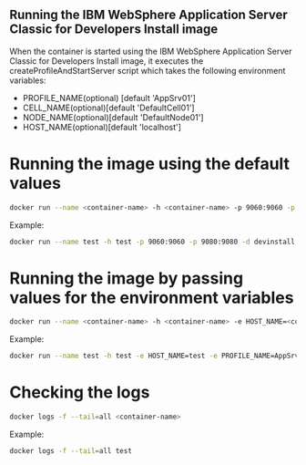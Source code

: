 ## Running the IBM WebSphere Application Server Classic for Developers Install image

When the container is started using the IBM WebSphere Application Server Classic for Developers Install image, it executes the createProfileAndStartServer script
which takes the following environment variables:

* PROFILE_NAME(optional) [default 'AppSrv01']
* CELL_NAME(optional)[default 'DefaultCell01']
* NODE_NAME(optional)[default 'DefaultNode01']
* HOST_NAME(optional)[default 'localhost']  

# Running the image using the default values

```bash
docker run --name <container-name> -h <container-name> -p 9060:9060 -p 9080:9080 -d <install-image-name>
```

Example:

```bash
docker run --name test -h test -p 9060:9060 -p 9080:9080 -d devinstall
```

# Running the image by passing values for the environment variables                                                                                                    
                                                                                                                              
```bash                                                                                                                                         
docker run --name <container-name> -h <container-name> -e HOST_NAME=<container-name> -e PROFILE_NAME=<profile-name> -e CELL_NAME=<cell-name> -e NODE_NAME=<node-name> -p 9060:9060 -p 9080:9080 -d <install-image-name>                  
```    

Example:

```bash                                                                                                                                        
docker run --name test -h test -e HOST_NAME=test -e PROFILE_NAME=AppSrv02 -e CELL_NAME=DefaultCell02 -e NODE_NAME=DefaultNode02 -p 9060:9060 -p 9080:9080 -d devinstall
``` 

# Checking the logs

```bash
docker logs -f --tail=all <container-name>
```

Example:

```bash                                                                                                                                         
docker logs -f --tail=all test                                                                                                      
``` 
